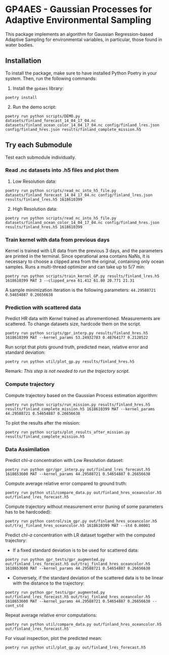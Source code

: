 #  GP4AES - Gaussian Processes for Adaptive Environmental Sampling
This package implements an algorithm for Gaussian Regression-based Adaptive Sampling for environmental variables, in particular, those found in water bodies. 

## Installation
To install the package, make sure to have installed Python Poetry in your system. Then, run the following commands:

1. Install the `gp4aes` library:
```
poetry install
```

2. Run the demo script:
```
poetry run python scripts/DEMO.py datasets/finland_forecast_14_04_17_04.nc datasets/finland_ocean_color_14_04_17_04.nc config/finland_lres.json config/finland_hres.json results/finland_complete_mission.h5
```

## Try each Submodule
Test each submodule individually.
### Read .nc datasets into .h5 files and plot them

1. Low Resolution data:
```
poetry run python scripts/read_nc_into_h5_file.py datasets/finland_forecast_14_04_17_04.nc config/finland_lres.json results/finland_lres.h5 1618610399
```
2. High Resolution data:
```
poetry run python scripts/read_nc_into_h5_file.py datasets/finland_ocean_color_14_04_17_04.nc config/finland_hres.json results/finland_hres.h5 1618610399
```

### Train kernel with data from previous days
Kernel is trained with LR data from the previous 3 days, and the parameters are printed in the terminal. Since operational area contains NaNs, it is necessary to choose a clipped area from the original, containing only ocean samples. Runs a multi-thread optimizer and can take up to 5/7 min:
```
poetry run python scripts/train_kernel_GP.py results/finland_lres.h5 1618610399 MAT 3 --clipped_area 61.412 61.80 20.771 21.31
```

A sample minimization iteration is the following parameters:  `44.29588721 0.54654887 0.26656638`

### Prediction with scattered data
Predict HR data with Kernel trained as aforementioned. Measurements are scattered. To change datasets size, hardcode them on the script.
```
poetry run python scripts/gpr_interp.py results/finland_hres.h5 1618610399 MAT --kernel_params 53.24932783 0.48764177 0.2128522
```

Run script that plots ground truth, predicted mean, relative error and standard deviation:
```
poetry run python util/plot_gp.py results/finland_hres.h5
```

Remark: _This step is not needed to run the trajectory script_.

### Compute trajectory
Compute trajectory based on the Gaussian Process estimation algorithm:
```
poetry run python scripts/run_mission.py results/finland_hres.h5 results/finland_complete_mission.h5 1618610399 MAT --kernel_params 44.29588721 0.54654887 0.26656638
```

To plot the results after the mission:
```
poetry run python scripts/plot_results_after_mission.py results/finland_complete_mission.h5
```

### Data Assimilation
Predict chl-_a_ concentration with Low Resolution dataset:
```
poetry run python gpr/gpr_interp.py out/finland_lres_forecast.h5 1618653600 MAT --kernel_params 44.29588721 0.54654887 0.26656638
```

Compute average relative error compared to ground truth:
```
poetry run python util/compare_data.py out/finland_hres_oceancolor.h5 out/finland_lres_forecast.h5
```

Compute trajectory without measurement error (tuning of some parameters has to be hardcoded):
```
poetry run python control/sim_gpr.py out/finland_hres_oceancolor.h5 out/traj_finland_hres_oceancolor.h5 1618610399 MAT --std 0.00001
```

Predict chl-_a_ concentration with LR dataset together with the computed trajectory:
- If a fixed standard deviation is to be used for scattered data:
```
poetry run python gpr_tests/gpr_augmented.py out/finland_lres_forecast.h5 out/traj_finland_hres_oceancolor.h5 1618653600 MAT --kernel_params 44.29588721 0.54654887 0.26656638
```

- Conversely, if the standard deviation of the scattered data is to be linear with the distance to the trajectory:
```
poetry run python gpr_tests/gpr_augmented.py out/finland_lres_forecast.h5 out/traj_finland_hres_oceancolor.h5 1618653600 MAT --kernel_params 44.29588721 0.54654887 0.26656638 --cont_std
```

Repeat average relative error computations:
```
poetry run python util/compare_data.py out/finland_hres_oceancolor.h5 out/finland_lres_forecast.h5`
```
For visual inspection, plot the predicted mean:
```
poetry run python util/plot_gp.py out/finland_lres_forecast.h5
```
